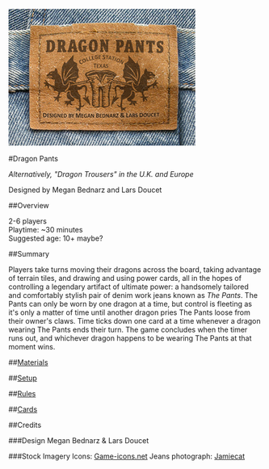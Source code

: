 ![Dragon Pants Logo](/dragon_pants/images/logo_color.png)

#Dragon Pants

*Alternatively, "Dragon Trousers" in the U.K. and Europe*

Designed by Megan Bednarz and Lars Doucet

##Overview

2-6 players  
Playtime: ~30 minutes  
Suggested age: 10+ maybe?

##Summary

Players take turns moving their dragons across the board, taking advantage of terrain tiles, and drawing and using power cards, all in the hopes of controlling a legendary artifact of ultimate power: a handsomely tailored and comfortably stylish pair of denim work jeans known as *The Pants*. The Pants can only be worn by one dragon at a time, but control is fleeting as it's only a matter of time until another dragon pries The Pants loose from their owner's claws. Time ticks down one card at a time whenever a dragon wearing The Pants ends their turn. The game concludes when the timer runs out, and whichever dragon happens to be wearing The Pants at that moment wins.

##[Materials](MATERIALS.md)

##[Setup](SETUP.md)

##[Rules](RULES.md)

##[Cards](CARDS.md)

##Credits

###Design
Megan Bednarz & Lars Doucet

###Stock Imagery
Icons: [Game-icons.net](http://game-icons.net/)
Jeans photograph: [Jamiecat](https://www.flickr.com/photos/jamiecat/4878986494/)
